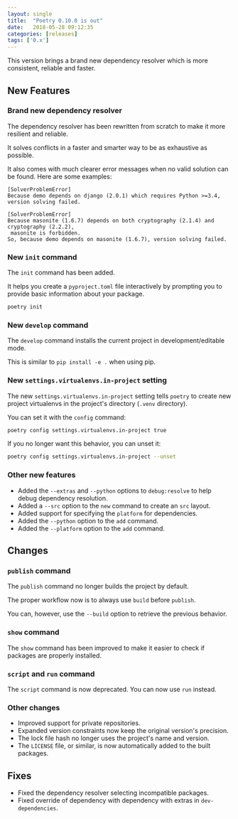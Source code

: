 ```yaml
---
layout: single
title:  "Poetry 0.10.0 is out"
date:   2018-05-28 09:12:35
categories: [releases]
tags: ['0.x']
---
```


This version brings a brand new dependency resolver which is more consistent, reliable and faster.

## New Features

### Brand new dependency resolver

The dependency resolver has been rewritten from scratch to make it more resilient and reliable.

It solves conflicts in a faster and smarter way to be as exhaustive as possible.

It also comes with much clearer error messages when no valid solution can be found. Here are some examples:

```text
[SolverProblemError]
Because demo depends on django (2.0.1) which requires Python >=3.4,
version solving failed.
```

```text
[SolverProblemError]
Because masonite (1.6.7) depends on both cryptography (2.1.4) and cryptography (2.2.2),
 masonite is forbidden.
So, because demo depends on masonite (1.6.7), version solving failed.
```

### New `init` command

The `init` command has been added.

It helps you create a `pyproject.toml` file interactively by prompting you to provide basic information about your package.


```bash
poetry init
```

### New `develop` command

The `develop` command installs the current project in development/editable mode.

This is similar to `pip install -e .` when using pip.

### New `settings.virtualenvs.in-project` setting

The new `settings.virtualenvs.in-project` setting tells `poetry` to
create new project virtualenvs in the project's directory (`.venv` directory).

You can set it with the `config` command:

```bash
poetry config settings.virtualenvs.in-project true
```

If you no longer want this behavior, you can unset it:

```bash
poetry config settings.virtualenvs.in-project --unset
```

### Other new features

- Added the `--extras` and `--python` options to `debug:resolve` to help debug dependency resolution.
- Added a `--src` option to the `new` command to create an `src` layout.
- Added support for specifying the `platform` for dependencies.
- Added the `--python` option to the `add` command.
- Added the `--platform` option to the `add` command.


## Changes

### `publish` command

The `publish` command no longer builds the project by default.

The proper workflow now is to always use `build` before `publish`.

You can, however, use the `--build` option to retrieve the previous behavior.

### `show` command

The `show` command has been improved to make it easier to check if
packages are properly installed.

### `script` and `run` command

The `script` command is now deprecated. You can now use `run` instead.

### Other changes

- Improved support for private repositories.
- Expanded version constraints now keep the original version's precision.
- The lock file hash no longer uses the project's name and version.
- The `LICENSE` file, or similar, is now automatically added to the built packages.   


## Fixes

- Fixed the dependency resolver selecting incompatible packages.
- Fixed override of dependency with dependency with extras in `dev-dependencies`.
